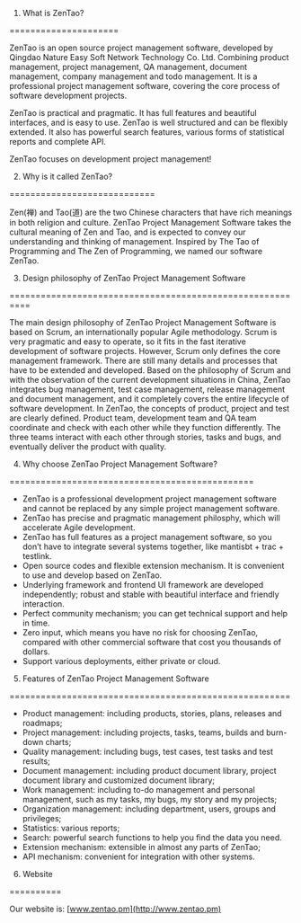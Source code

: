 1. What is ZenTao?

=====================

ZenTao is an open source project management software, developed by Qingdao Nature Easy Soft Network Technology Co. Ltd. Combining product management, project management, QA management, document management, company management and todo management. It is a professional project management software, covering the core process of software development projects.


ZenTao is practical and pragmatic. It has full features and beautiful interfaces, and is easy to use. ZenTao is well structured and can be flexibly extended. It also has powerful search features, various forms of statistical reports and complete API.


ZenTao focuses on development project management!

2. Why is it called ZenTao?

============================

Zen(禅) and Tao(道) are the two Chinese characters that have rich meanings in both religion and culture. ZenTao Project Management Software takes the cultural meaning of Zen and Tao, and is expected to convey our understanding and thinking of management. Inspired by The Tao of Programming and The Zen of Programming, we named our software ZenTao.

3. Design philosophy of ZenTao Project Management Software

==========================================================

The main design philosophy of ZenTao Project Management Software is based on Scrum, an internationally popular Agile methodology. Scrum is very pragmatic and easy to operate, so it fits in the fast iterative development of software projects. However, Scrum only defines the core management framework. There are still many details and processes that have to be extended and developed. Based on the philosophy of Scrum and with the observation of the current development situations in China, ZenTao integrates bug management, test case management, release management and document management, and it completely covers the entire lifecycle of software development. In ZenTao, the concepts of product, project and test are clearly defined. Product team, development team and QA team coordinate and check with each other while they function differently. The three teams interact with each other through stories, tasks and bugs, and eventually deliver the product with quality.

4. Why choose ZenTao Project Management Software?

===============================================

* ZenTao is a professional development project management software and cannot be replaced by any simple project management software.
* ZenTao has precise and pragmatic management philosphy, which will accelerate Agile development.
* ZenTao has full features as a project management software, so you don’t have to integrate several systems together, like mantisbt + trac + testlink.
* Open source codes and flexible extension mechanism. It is convenient to use and develop based on ZenTao.
* Underlying framework and frontend UI framework are developed independently; robust and stable with beautiful interface and friendly interaction.
* Perfect community mechanism; you can get technical support and help in time.
* Zero input, which means you have no risk for choosing ZenTao, compared with other commercial software that cost you thousands of dollars.
* Support various deployments, either private or cloud.


5. Features of ZenTao Project Management Software

======================================================

* Product management: including products, stories, plans, releases and roadmaps;
* Project management: including projects, tasks, teams, builds and burn-down charts;
* Quality management: including bugs, test cases, test tasks and test results;
* Document management: including product document library, project document library and customized document library;
* Work management: including to-do management and personal management, such as my tasks, my bugs, my story and my projects;
* Organization management: including department, users, groups and privileges;
* Statistics: various reports;
* Search: powerful search functions to help you find the data you need.
* Extension mechanism: extensible in almost any parts of ZenTao;
* API mechanism: convenient for integration with other systems.

6. Website

==========

Our website is: [www.zentao.pm](http://www.zentao.pm)

